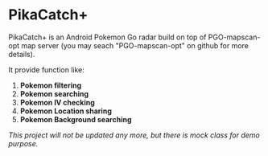 # PikaCatch+

PikaCatch+ is an Android Pokemon Go radar build on top of PGO-mapscan-opt map server (you may seach "PGO-mapscan-opt" on github for more details).

It provide function like:

1. **Pokemon filtering**
2. **Pokemon searching**
3. **Pokemon IV checking**
4. **Pokemon Location sharing**
5. **Pokemon Background searching**

*This project will not be updated any more, but there is mock class for demo purpose.*

